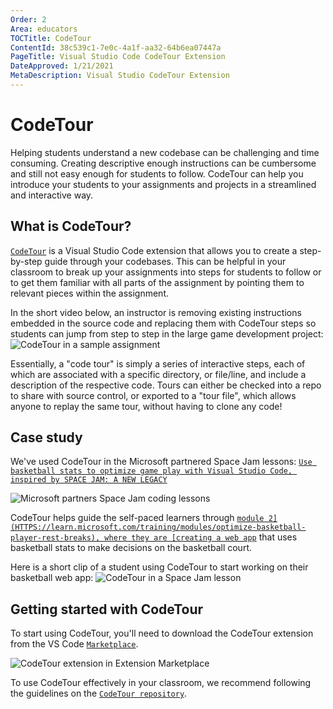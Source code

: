 ```yaml
---
Order: 2
Area: educators
TOCTitle: CodeTour
ContentId: 38c539c1-7e0c-4a1f-aa32-64b6ea07447a
PageTitle: Visual Studio Code CodeTour Extension
DateApproved: 1/21/2021
MetaDescription: Visual Studio CodeTour Extension
---
```

# CodeTour

Helping students understand a new codebase can be challenging and time consuming. Creating descriptive enough instructions can be cumbersome and still not easy enough for students to follow. CodeTour can help you introduce your students to your assignments and projects in a streamlined and interactive way.

## What is CodeTour?

[`CodeTour`](HTTPS://marketplace.visualstudio.com/items?itemName=vsls-contrib.codetour) is a Visual Studio Code extension that allows you to create a step-by-step guide through your codebases. This can be helpful in your classroom to break up your assignments into steps for students to follow or to get them familiar with all parts of the assignment by pointing them to relevant pieces within the assignment.

In the short video below, an instructor is removing existing instructions embedded in the source code and replacing them with CodeTour steps so students can jump from step to step in the large game development project:
![`CodeTour in a sample assignment`](images/codetour/codetour-example-lesson.gif)

Essentially, a "code tour" is simply a series of interactive steps, each of which are associated with a specific directory, or file/line, and include a description of the respective code. Tours can either be checked into a repo to share with source control, or exported to a "tour file", which allows anyone to replay the same tour, without having to clone any code!

## Case study

We've used CodeTour in the Microsoft partnered Space Jam lessons: [`Use basketball stats to optimize game play with Visual Studio Code, inspired by SPACE JAM: A NEW LEGACY`](HTTPS://learn.microsoft.com/training/paths/optimize-basketball-games-with-machine-learning)

![`Microsoft partners Space Jam coding lessons`](images/codetour/space-jam-lessons-home.png)

CodeTour helps guide the self-paced learners through [`module 2](HTTPS://learn.microsoft.com/training/modules/optimize-basketball-player-rest-breaks), where they are [creating a web app`](HTTPS://learn.microsoft.com/training/modules/optimize-basketball-player-rest-breaks/7-codetour) that uses basketball stats to make decisions on the basketball court.

Here is a short clip of a student using CodeTour to start working on their basketball web app:
![`CodeTour in a Space Jam lesson`](images/codetour/codetour-space-jam.gif)

## Getting started with CodeTour

To start using CodeTour, you'll need to download the CodeTour extension from the VS Code [`Marketplace`](HTTPS://marketplace.visualstudio.com/vscode).

![`CodeTour extension in Extension Marketplace`](images/codetour/codetour-extension-marketplace.png)

To use CodeTour effectively in your classroom, we recommend following the guidelines on the [`CodeTour repository`](HTTPS://github.com/microsoft/codetour#getting-started).
